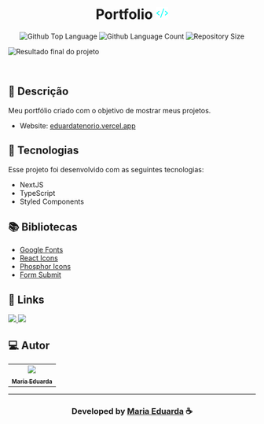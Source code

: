 <h1 align="center">
  Portfolio <img width="25px" src="https://raw.githubusercontent.com/duddda/portfolio/78ad196817dcbceb17336fdc0b1be23355164f61/public/icon.svg?token=AUOWIYLZWQVOU6GV7BE5Z4LD3R2SO/public/icon.svg"/>
</h1>

<p align="center">
  <img alt="Github Top Language" src="https://img.shields.io/github/languages/top/duddda/portfolio?color=00FFFB">
  <img alt="Github Language Count" src="https://img.shields.io/github/languages/count/EduardaTenório/Portfolio?color=00FFFB">
  <img alt="Repository Size" src="https://img.shields.io/github/repo-size/duddda/portfolio?color=00FFFB">
</p>

![Resultado final do projeto](https://raw.githubuserco)

<br>

## 📝 Descrição

Meu portfólio criado com o objetivo de mostrar meus projetos.

- Website: [eduardatenorio.vercel.app](https://eduardatenorio.vercel.app/)

## 🚀 Tecnologias

Esse projeto foi desenvolvido com as seguintes tecnologias:

- NextJS
- TypeScript
- Styled Components

## 📚 Bibliotecas

- [Google Fonts](https://fonts.google.com/)
- [React Icons](https://react-icons.github.io/react-icons/)
- [Phosphor Icons](https://phosphoricons.com/)
- [Form Submit](https://formsubmit.co/)

## 🔗 Links

<p align="left">

<a href="https://www.linkedin.com/in/mariaeduardatenório" alt="Linkedin">
  <img src="https://img.shields.io/badge/-Linkedin-000?style=for-the-badge&logo=Linkedin&logoColor=0A66C2&link=https://www..com/in/"/> 
 </a>

<a href="https://.app" alt="Portfolio">
  <img src="https://img.shields.io/badge/my_portfolio-000?style=for-the-badge&logo=ko-fi&logoColor=FFF&link=https://www.eduardatenorio.com/"/>
 </a>

## 💻 Autor

<table>
  <tr>
    <td align="center">
      <a href="https://github.com/duddda">
        <img src="https://avatars.githubusercontent.com/u/85812321?v=4" width="100px;" /><br>
        <sub>
          <b>Maria Eduarda</b>
        </sub>
      </a>
    </td>
  </tr>
</table>

---

<h3 align="center"> Developed by <a href="https://www..com/in/eduarda-tenorio/">Maria Eduarda</a> ☕</h3>
